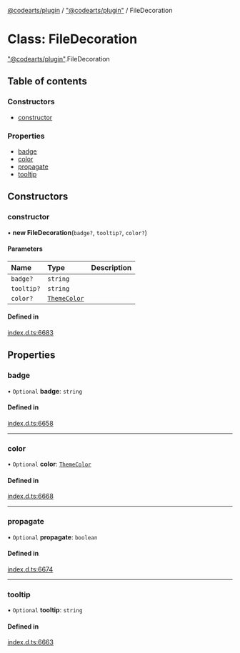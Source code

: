 [@codearts/plugin](../README.md) / ["@codearts/plugin"](../modules/_codearts_plugin_.md) / FileDecoration

# Class: FileDecoration

["@codearts/plugin"](../modules/_codearts_plugin_.md).FileDecoration

## Table of contents

### Constructors

- [constructor](codearts_plugin_.FileDecoration.md#constructor)

### Properties

- [badge](codearts_plugin_.FileDecoration.md#badge)
- [color](codearts_plugin_.FileDecoration.md#color)
- [propagate](codearts_plugin_.FileDecoration.md#propagate)
- [tooltip](codearts_plugin_.FileDecoration.md#tooltip)

## Constructors

### constructor

• **new FileDecoration**(`badge?`, `tooltip?`, `color?`)

#### Parameters

| Name | Type | Description |
| :------ | :------ | :------ |
| `badge?` | `string` |  |
| `tooltip?` | `string` |  |
| `color?` | [`ThemeColor`](codearts_plugin_.ThemeColor.md) |  |

#### Defined in

[index.d.ts:6683](https://github.com/huaweicloud/cloudide-plugin-api/blob/a4193a8/index.d.ts#L6683)

## Properties

### badge

• `Optional` **badge**: `string`

#### Defined in

[index.d.ts:6658](https://github.com/huaweicloud/cloudide-plugin-api/blob/a4193a8/index.d.ts#L6658)

___

### color

• `Optional` **color**: [`ThemeColor`](codearts_plugin_.ThemeColor.md)

#### Defined in

[index.d.ts:6668](https://github.com/huaweicloud/cloudide-plugin-api/blob/a4193a8/index.d.ts#L6668)

___

### propagate

• `Optional` **propagate**: `boolean`

#### Defined in

[index.d.ts:6674](https://github.com/huaweicloud/cloudide-plugin-api/blob/a4193a8/index.d.ts#L6674)

___

### tooltip

• `Optional` **tooltip**: `string`

#### Defined in

[index.d.ts:6663](https://github.com/huaweicloud/cloudide-plugin-api/blob/a4193a8/index.d.ts#L6663)
